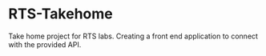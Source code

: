# RTS-Takehome
Take home project for RTS labs.  Creating a front end application to connect with the provided API. 
